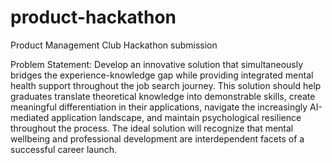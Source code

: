 # product-hackathon
Product Management Club Hackathon submission

Problem Statement:
Develop an innovative solution that simultaneously bridges the experience-knowledge
gap while providing integrated mental health support throughout the job search journey.
This solution should help graduates translate theoretical knowledge into demonstrable
skills, create meaningful differentiation in their applications, navigate the increasingly
AI-mediated application landscape, and maintain psychological resilience throughout the
process. The ideal solution will recognize that mental wellbeing and professional
development are interdependent facets of a successful career launch.
